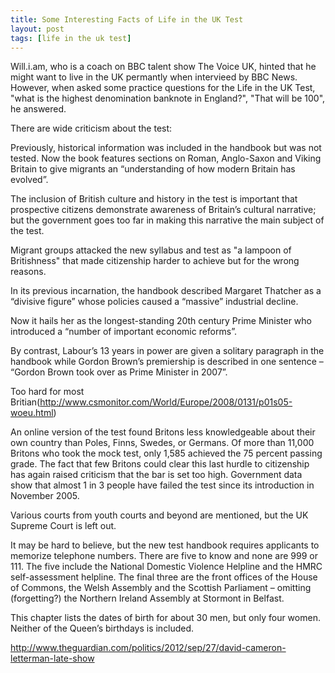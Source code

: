 ```yaml
---
title: Some Interesting Facts of Life in the UK Test
layout: post
tags: [life in the uk test]
---
```




Will.i.am, who is a coach on BBC talent
show The Voice UK, hinted that he might want to live
in the UK permantly when intervieed by BBC News.
However, when asked some practice questions
for the Life in the UK Test,
"what is the highest denomination banknote in England?",
"That will be 100", he answered.

There are wide criticism about the test:

Previously, historical information was included in the handbook but was not tested.
 Now the book features sections on Roman, Anglo-Saxon and Viking Britain
 to give migrants an “understanding of how modern Britain has evolved”.

The inclusion of British culture and history in the test is important
that prospective citizens demonstrate awareness of Britain’s cultural narrative;
but the government goes too far in making this narrative the main subject of the test.

Migrant groups attacked the new syllabus and test as "a lampoon of Britishness"
that made citizenship harder to achieve but for the wrong reasons.

In its previous incarnation, the handbook described Margaret Thatcher as a “divisive figure” whose policies caused a “massive” industrial decline.

Now it hails her as the longest-standing 20th century Prime Minister who introduced a “number of important economic reforms”.

By contrast, Labour’s 13 years in power are given a solitary paragraph in the handbook while Gordon Brown’s premiership is described in one sentence – “Gordon Brown took over as Prime Minister in 2007”.

Too hard for most Britian(http://www.csmonitor.com/World/Europe/2008/0131/p01s05-woeu.html)

An online version of the test found Britons less knowledgeable about their own country than Poles, Finns, Swedes, or Germans. Of more than 11,000 Britons who took the mock test, only 1,585 achieved the 75 percent passing grade. The fact that few Britons could clear this last hurdle to citizenship has again raised criticism that the bar is set too high. Government data show that almost 1 in 3 people have failed the test since its introduction in November 2005.

Various courts from youth courts and beyond are mentioned, but the UK Supreme Court is left out.

It may be hard to believe, but the new test handbook requires applicants to memorize telephone numbers. There are five to know and none are 999 or 111. The five include the National Domestic Violence Helpline and the HMRC self-assessment helpline. The final three are the front offices of the House of Commons, the Welsh Assembly and the Scottish Parliament – omitting (forgetting?) the Northern Ireland Assembly at Stormont in Belfast.

This chapter lists the dates of birth for about 30 men, but only four women. Neither of the Queen’s birthdays is included.

http://www.theguardian.com/politics/2012/sep/27/david-cameron-letterman-late-show
